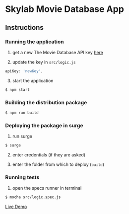 # Skylab Movie Database App

## Instructions

### Running the application

1. get a new The Movie Database API key [here](https://www.themoviedb.org)

2. update the key in ```src/logic.js```

```js
apiKey: 'newKey',
```

3. start the application

```sh
$ npm start
```

### Building the distribution package

```sh
$ npm run build
```

### Deploying the package in surge

1. run surge

```sh
$ surge
```

2. enter credentials (if they are asked)

3. enter the folder from which to deploy (```build```)

### Running tests

1. open the specs runner in terminal

```sh
$ mocha src/logic.spec.js
```

[Live Demo](https://smdb.surge.sh)